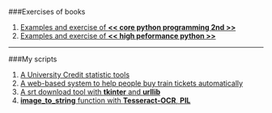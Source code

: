 ###Exercises of books

1. [Examples and exercise of **<< core python programming 2nd >>**](https://github.com/zpoint/Python/tree/master/core_python_programming)
2. [Examples and exercise of **<< high peformance python >>**](https://github.com/zpoint/Python/tree/master/high_peformance_python)

- - -

###My scripts
1. [A University Credit statistic tools](https://github.com/zpoint/Python/tree/master/szx_tool)
2. [A web-based system to help people buy train tickets automatically](https://github.com/zpoint/Python/tree/master/train_spider)
3. [A srt download tool with **tkinter** and **urllib**](https://github.com/zpoint/Python/tree/master/srt%20download)
4. [**image_to_string** function with **Tesseract-OCR**, **PIL**](https://github.com/zpoint/Python/blob/master/image_to_string.py)
